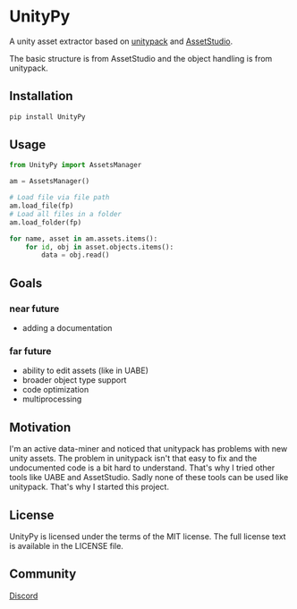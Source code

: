 # UnityPy
A unity asset extractor based on [unitypack](https://github.com/HearthSim/UnityPack) and [AssetStudio](https://github.com/Perfare/AssetStudio).

The basic structure is from AssetStudio and the object handling is from unitypack.

## Installation
```cmd
pip install UnityPy
```

## Usage
```python
from UnityPy import AssetsManager

am = AssetsManager()

# Load file via file path
am.load_file(fp)
# Load all files in a folder
am.load_folder(fp)

for name, asset in am.assets.items():
    for id, obj in asset.objects.items():
        data = obj.read()
````

## Goals
### near future
* adding a documentation

### far future
* ability to edit assets (like in UABE)
* broader object type support
* code optimization
* multiprocessing

## Motivation
I'm an active data-miner and noticed that unitypack has problems with new unity assets.
The problem in unitypack isn't that easy to fix and the undocumented code is a bit hard to understand.
That's why I tried other tools like UABE and AssetStudio. Sadly none of these tools can be used like unitypack.
That's why I started this project.

## License
UnityPy is licensed under the terms of the MIT license. The full license text is available in the LICENSE file.

## Community
[Discord](https://discord.gg/C6txv7M)
